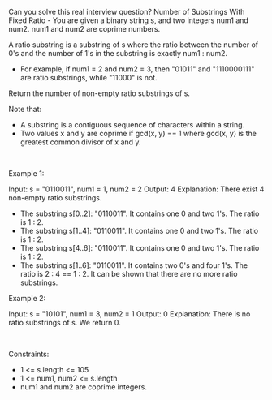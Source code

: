 Can you solve this real interview question? Number of Substrings With Fixed Ratio - You are given a binary string s, and two integers num1 and num2. num1 and num2 are coprime numbers.

A ratio substring is a substring of s where the ratio between the number of 0's and the number of 1's in the substring is exactly num1 : num2.

 * For example, if num1 = 2 and num2 = 3, then "01011" and "1110000111" are ratio substrings, while "11000" is not.

Return the number of non-empty ratio substrings of s.

Note that:

 * A substring is a contiguous sequence of characters within a string.
 * Two values x and y are coprime if gcd(x, y) == 1 where gcd(x, y) is the greatest common divisor of x and y.

 

Example 1:


Input: s = "0110011", num1 = 1, num2 = 2
Output: 4
Explanation: There exist 4 non-empty ratio substrings.
- The substring s[0..2]: "0110011". It contains one 0 and two 1's. The ratio is 1 : 2.
- The substring s[1..4]: "0110011". It contains one 0 and two 1's. The ratio is 1 : 2.
- The substring s[4..6]: "0110011". It contains one 0 and two 1's. The ratio is 1 : 2.
- The substring s[1..6]: "0110011". It contains two 0's and four 1's. The ratio is 2 : 4 == 1 : 2.
It can be shown that there are no more ratio substrings.


Example 2:


Input: s = "10101", num1 = 3, num2 = 1
Output: 0
Explanation: There is no ratio substrings of s. We return 0.


 

Constraints:

 * 1 <= s.length <= 105
 * 1 <= num1, num2 <= s.length
 * num1 and num2 are coprime integers.
